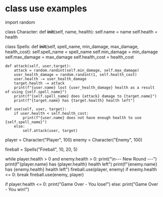 # class use examples

import random

class Character:
    def __init__(self, name, health):
        self.name = name
        self.health = health

class Spells:
    def __init__(self, spell_name, min_damage, max_damage, health_cost):
        self.spell_name = spell_name
        self.min_damage = min_damage
        self.max_damage = max_damage
        self.health_cost = health_cost

    def attack(self, user,target):
        attack = random.randint(self.min_damage, self.max_damage)
        user_health_damage = random.randint(1, self.health_cost)
        user.health -= user_health_damage
        target.health -= attack
        print(f"{user.name} lost {user_health_damage} health as a result of using {self.spell_name}")
        print(f"{self.spell_name} does {attack} damage to {target.name}")
        print(f"{target.name} has {target.health} health left")

    def use(self, user, target):
        if user.health < self.health_cost:
            print(f"{user.name} does not have enough health to use {self.spell_name}")
        else:
            self.attack(user, target)

player = Character("Player", 100)
enemy = Character("Enemy", 100)

fireball = Spells("Fireball", 10, 20, 5)

while player.health > 0 and enemy.health > 0:
    print("\n--- New Round ---")
    print(f"{player.name} has {player.health} health left")
    print(f"{enemy.name} has {enemy.health} health left")
    fireball.use(player, enemy)
    if enemy.health <= 0:
        break
    fireball.use(enemy, player)

if player.health <= 0:
    print("Game Over - You lose!")
else:
    print("Game Over - You win!")
